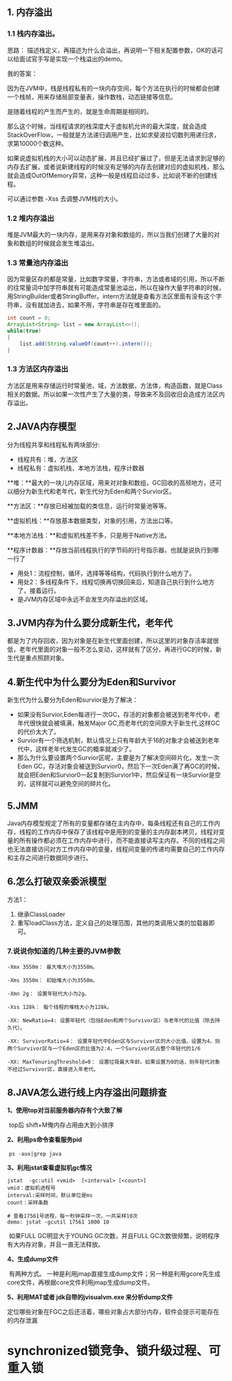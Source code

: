 ## 1. 内存溢出

### 1.1 栈内存溢出。

思路： 描述栈定义，再描述为什么会溢出，再说明一下相关配置参数，OK的话可以给面试官手写是实现一个栈溢出的demo。

我的答案：

因为在JVM中，栈是线程私有的一块内存空间，每个方法在执行的时候都会创建一个栈帧，用来存储局部变量表，操作数栈，动态链接等信息。

是随着线程的产生而产生的，就是生命周期是相同的。

那么这个时候，当线程请求的栈深度大于虚拟机允许的最大深度，就会造成StackOverFlow，一般就是方法递归调用产生，比如求斐波拉切数列用递归求，求第10000个数这种。

如果说虚拟机栈的大小可以动态扩展，并且已经扩展过了，但是无法请求到足够的内存去扩展，或者说新建线程的时候没有足够的内存去创建对应的虚拟机栈，那么就会造成OutOfMemory异常，这种一般是线程启动过多，比如说不断的创建线程。

可以通过参数 -Xss 去调整JVM栈的大小。



### 1.2 堆内存溢出

堆是JVM最大的一块内存，是用来存对象和数组的，所以当我们创建了大量的对象和数组的时候就会发生堆溢出。



### 1.3 常量池内存溢出

因为常量区存的都是常量，比如数字常量，字符串，方法或者域的引用，所以不断的往常量词中加字符串就有可能造成常量池溢出，所以在操作大量字符串的时候，用StringBuilder或者StringBuffer。intern方法就是查看方法区里面有没有这个字符串，没有就加进去，如果不用，字符串是存在堆里面的。

```java
int count = 0;
ArrayList<String> list = new ArrayList<>();
while(true)
{
    list.add(String.valueOf(count++).intern());
}
```



### 1.3 方法区内存溢出

方法区是用来存储运行时常量池，域，方法数据，方法体，构造函数，就是Class相关的数据。所以如果一次性产生了大量的类，导致来不及回收旧会造成方法区内存溢出。

## 2.JAVA内存模型

分为线程共享和线程私有两块部分:

- 线程共有：堆，方法区
- 线程私有：虚拟机栈，本地方法栈，程序计数器

**堆：**最大的一块儿内存区域，用来对对象和数组，GC回收的高频地方，还可以细分为新生代和老年代，新生代分为Eden和两个Survior区。

**方法区：**存放已经被加载的类信息，运行时常量池等等。

**虚拟机栈：**存放基本数据类型，对象的引用，方法出口等。

**本地方法栈：**和虚拟机栈差不多，只是用于Native方法。

**程序计数器：**存放当前线程执行的字节码的行号指示器，也就是说执行到哪一行了

- 用处1：流程控制，循环，选择等等结构，代码执行到什么地方了。
- 用处2：多线程条件下，线程切换再切换回来后，知道自己执行到什么地方了，接着运行。
- 是JVM内存区域中永远不会发生内存溢出的区域。



## 3.JVM内存为什么要分成新生代，老年代

都是为了内存回收，因为对象是在新生代里面创建，所以这里的对象存活率就很低，老年代里面的对象一般不怎么变动，这样就有了区分，再进行GC的时候，新生代是重点照顾对象。



## 4.新生代中为什么要分为Eden和Survivor

新生代为什么要分为Eden和survior是为了解决：

- 如果没有Survior,Eden每进行一次GC，存活的对象都会被送到老年代中，老年代很快就会被填满，触发Major GC,而老年代的空间原大于新生代,这样GC的代价太大了。
- Survior有一个筛选机制，默认情况上只有年龄大于16的对象才会被送到老年代中，这样老年代发生GC的概率就减少了。
- 那么为什么要设置两个Survior区呢，主要是为了解决空间碎片化，发生一次Eden GC，存活对象会被送到Survior0，然后下一次Eden满了再GC的时候，就会把Eden和Survior0一起复制到Survior1中，然后保证有一块Survior是空的，这样就可以避免空间的碎片化。



## 5.JMM

Java内存模型规定了所有的变量都存储在主内存中，每条线程还有自己的工作内存，线程的工作内存中保存了该线程中是用到的变量的主内存副本拷贝，线程对变量的所有操作都必须在工作内存中进行，而不能直接读写主内存。不同的线程之间也无法直接访问对方工作内存中的变量，线程间变量的传递均需要自己的工作内存和主存之间进行数据同步进行。



## 6.怎么打破双亲委派模型

方法1：

1. 继承ClassLoader
2. 重写loadClass方法，定义自己的处理范围，其他的类调用父类的加载器即可。



### 7.说说你知道的几种主要的JVM参数

```shell
-Xmx 3550m： 最大堆大小为3550m。

-Xms 3550m： 初始堆大小为3550m。

-Xmn 2g： 设置年轻代大小为2g。

-Xss 128k： 每个线程的堆栈大小为128k。

-XX: NewRatio=4: 设置年轻代（包括Eden和两个Survivor区）与老年代的比值（除去持久代）。

-XX: SurvivorRatio=4： 设置年轻代中Eden区与Survivor区的大小比值。设置为4，则两个Survivor区与一个Eden区的比值为2:4，一个Survivor区占整个年轻代的1/6

-XX: MaxTenuringThreshold=0： 设置垃圾最大年龄。如果设置为0的话，则年轻代对象不经过Survivor区，直接进入年老代。
```



## 8.JAVA怎么进行线上内存溢出问题排查

**1、使用top对当前服务器内存有个大致了解**

​	top后 shift+M俺内存占用由大到小排序

**2、利用ps命令查看服务pid**

​	``ps -aux|grep java``

**3、利用jstat查看虚拟机gc情况** 

```shell
jstat  -gc:util <vmid>  [<interval> [<count>]
vmid：虚拟机进程号
interval:采样时间，默认单位是ms
count：采样条数

# 查看17561号进程，每一秒钟采样一次，一共采样10次
demo: jstat -gcutil 17561 1000 10
```

​	如果FULL GC明显大于YOUNG GC次数，并且FULL GC次数很频繁，说明程序有大内存对象，并且一直无法释放。

**4、生成dump文件**

​	有两种方式。 一种是利用jmap直接生成dump文件；另一种是利用gcore先生成core文件，再根据core文件利用jmap生成dump文件。

**5、利用MAT或者 jdk自带的jvisualvm.exe 来分析dump文件**

​	定位哪些对象在FGC之后还活着，哪些对象占大部分内存，软件会提示可能存在的内存泄漏



# synchronized锁竞争、锁升级过程、可重入锁

